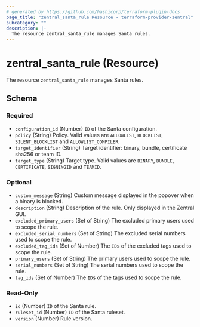 ```yaml
---
# generated by https://github.com/hashicorp/terraform-plugin-docs
page_title: "zentral_santa_rule Resource - terraform-provider-zentral"
subcategory: ""
description: |-
  The resource zentral_santa_rule manages Santa rules.
---
```


# zentral_santa_rule (Resource)

The resource `zentral_santa_rule` manages Santa rules.



<!-- schema generated by tfplugindocs -->
## Schema

### Required

- `configuration_id` (Number) `ID` of the Santa configuration.
- `policy` (String) Policy. Valid values are `ALLOWLIST`, `BLOCKLIST`, `SILENT_BLOCKLIST` and `ALLOWLIST_COMPILER`.
- `target_identifier` (String) Target identifier: binary, bundle, certificate sha256 or team ID.
- `target_type` (String) Target type. Valid values are `BINARY`, `BUNDLE`, `CERTIFICATE`, `SIGNINGID` and `TEAMID`.

### Optional

- `custom_message` (String) Custom message displayed in the popover when a binary is blocked.
- `description` (String) Description of the rule. Only displayed in the Zentral GUI.
- `excluded_primary_users` (Set of String) The excluded primary users used to scope the rule.
- `excluded_serial_numbers` (Set of String) The excluded serial numbers used to scope the rule.
- `excluded_tag_ids` (Set of Number) The `ID`s of the excluded tags used to scope the rule.
- `primary_users` (Set of String) The primary users used to scope the rule.
- `serial_numbers` (Set of String) The serial numbers used to scope the rule.
- `tag_ids` (Set of Number) The `ID`s of the tags used to scope the rule.

### Read-Only

- `id` (Number) `ID` of the Santa rule.
- `ruleset_id` (Number) `ID` of the Santa ruleset.
- `version` (Number) Rule version.
